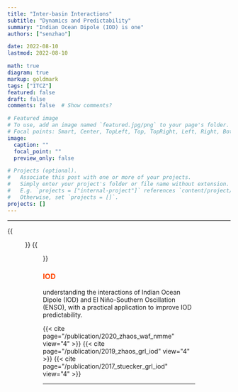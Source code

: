 ```yaml
---
title: "Inter-basin Interactions"
subtitle: "Dynamics and Predictability"
summary: "Indian Ocean Dipole (IOD) is one"
authors: ["senzhao"]

date: 2022-08-10
lastmod: 2022-08-10

math: true
diagram: true
markup: goldmark
tags: ["ITCZ"]
featured: false
draft: false
comments: false  # Show comments?

# Featured image
# To use, add an image named `featured.jpg/png` to your page's folder.
# Focal points: Smart, Center, TopLeft, Top, TopRight, Left, Right, BottomLeft, Bottom, BottomRight.
image:
  caption: ""
  focal_point: ""
  preview_only: false

# Projects (optional).
#   Associate this post with one or more of your projects.
#   Simply enter your project's folder or file name without extension.
#   E.g. `projects = ["internal-project"]` references `content/project/deep-learning/index.md`.
#   Otherwise, set `projects = []`.
projects: []
---
```


----------------

{{<figure src="https://revisionworld.com/sites/revisionworld.com/files/imce/el-nino.gif" numbered="false" lightbox="false" width="95%" >}}
{{<figure src="https://revisionworld.com/sites/revisionworld.com/files/imce/el-nino2.gif" title="Walker circulation under the normal (upper) and El Niño (bottom) conditions. Credit: [Revision World](https://revisionworld.com/a2-level-level-revision/geography/synoptic-assessment-0/drought-and-its-teleconnection-enso)" numbered="false" lightbox="false" width="95%" >}}

### <span style="color:ORANGERED"> IOD  </span>
understanding the interactions of Indian Ocean Dipole (IOD) and El Niño-Southern Oscillation (ENSO), with a practical application to improve IOD predictability.

{{< cite page="/publication/2020_zhaos_waf_nmme" view="4" >}}
{{< cite page="/publication/2019_zhaos_grl_iod" view="4" >}}
{{< cite page="/publication/2017_stuecker_grl_iod" view="4" >}}

----------------

